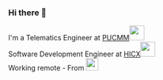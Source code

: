 ### Hi there 👋


I'm a Telematics Engineer at <a href="https://www.pucmm.edu.do/">PUCMM</a><img src="https://media.giphy.com/media/fYSnHlufseco8Fh93Z/giphy.gif" width="30"></br>
Software Development Engineer at <a href="https://www.hicx.com/">HICX</a><img src="https://media.giphy.com/media/WUlplcMpOCEmTGBtBW/giphy.gif" width="30"> 
</br>Working remote - From    <span> <img src="https://cdn-icons-png.flaticon.com/512/330/330638.png" width="25"/> 
<!--
**BrayanMnz/brayanmnz** is a ✨ _special_ ✨ repository because its `README.md` (this file) appears on your GitHub profile.

Here are some ideas to get you started:

- 🔭 I’m currently working on ...
- 🌱 I’m currently learning ...
- 👯 I’m looking to collaborate on ...
- 🤔 I’m looking for help with ...
- 💬 Ask me about ...
- 📫 How to reach me: ...
- 😄 Pronouns: ...
- ⚡ Fun fact: ...
-->
